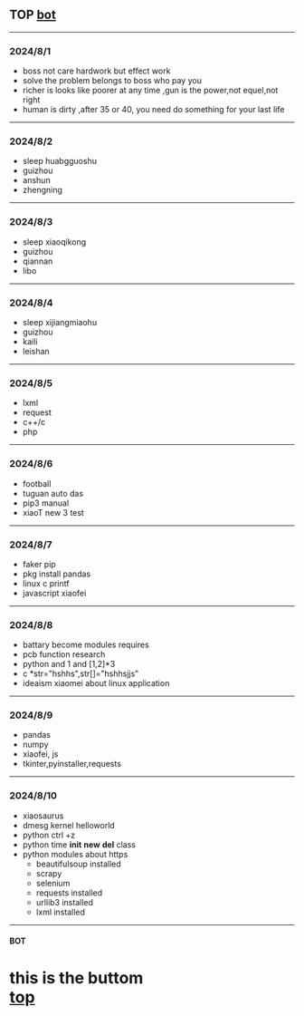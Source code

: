 ## TOP [bot](#bot)
---
### 2024/8/1
- boss not care hardwork but effect work
- solve the problem belongs to boss who pay you
- richer is looks like poorer at any time ,gun is the power,not equel,not right
- human is dirty ,after 35 or 40, you need do something for your last life
---
### 2024/8/2
- sleep huabgguoshu
- guizhou
- anshun
- zhengning
---
### 2024/8/3
- sleep xiaoqikong
- guizhou
- qiannan
- libo
---
### 2024/8/4
- sleep xijiangmiaohu
- guizhou
- kaili
- leishan
---
### 2024/8/5
- lxml
- request
- c++/c
- php
---
### 2024/8/6
- football
- tuguan auto das 
- pip3 manual
- xiaoT new 3 test
---
### 2024/8/7
- faker pip
- pkg install pandas
- linux c printf
- javascript xiaofei
---
### 2024/8/8
- battary become modules requires
- pcb function research
- python and 1 and [1,2]*3
- c *str="hshhs",str[]="hshhsjjs"
- ideaism xiaomei about linux application
---
### 2024/8/9
- pandas
- numpy
- xiaofei, js
- tkinter,pyinstaller,requests
---
### 2024/8/10
- xiaosaurus
- dmesg kernel helloworld
- python ctrl +z 
- python time __init__ __new__ __del__  class
- python modules about https
	- beautifulsoup installed
    - scrapy	
    - selenium
    - requests installed
    - urllib3 installed
    - lxml installed
---
#### BOT    
this is the buttom   
[top](#top)
===
